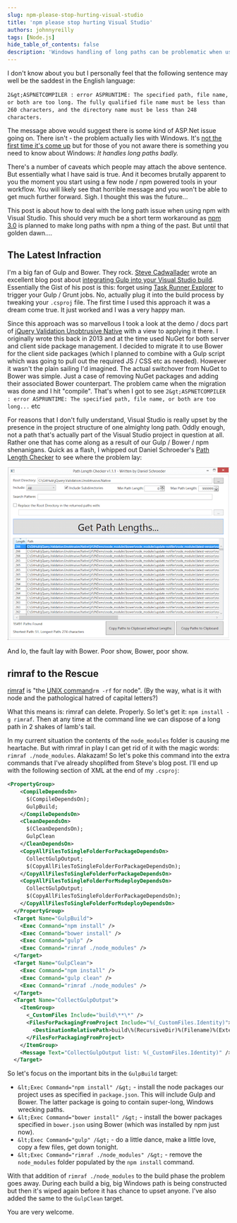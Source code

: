 ```yaml
---
slug: npm-please-stop-hurting-visual-studio
title: 'npm please stop hurting Visual Studio'
authors: johnnyreilly
tags: [Node.js]
hide_table_of_contents: false
description: 'Windows handling of long paths can be problematic when using Visual Studio with npm; using rimraf for deletions can help until npm 3.0 comes out.'
---
```


I don't know about you but I personally feel that the following sentence may well be the saddest in the English language:

<!--truncate-->

`2&gt;ASPNETCOMPILER : error ASPRUNTIME: The specified path, file name, or both are too long. The fully qualified file name must be less than 260 characters, and the directory name must be less than 248 characters.`

The message above would suggest there is some kind of ASP.Net issue going on. There isn't - the problem actually lies with Windows. It's [not the first time it's come up](../2014-12-12-gulp-npm-long-paths-and-visual-studio-fight/index.md) but for those of you not aware there is something you need to know about Windows: _It handles long paths badly._

There's a number of caveats which people may attach the above sentence. But essentially what I have said is true. And it becomes brutally apparent to you the moment you start using a few node / npm powered tools in your workflow. You will likely see that horrible message and you won't be able to get much further forward. Sigh. I thought this was the future...

This post is about how to deal with the long path issue when using npm with Visual Studio. This should very much be a short term workaround as [npm 3.0](https://github.com/npm/npm/releases/tag/v3.0.0) is planned to make long paths with npm a thing of the past. But until that golden dawn....

## The Latest Infraction

I'm a big fan of Gulp and Bower. They rock. [Steve Cadwallader](https://twitter.com/codecadwallader) wrote an excellent blog post about [integrating Gulp into your Visual Studio build](http://www.codecadwallader.com/2015/03/15/integrating-gulp-into-your-tfs-builds-and-web-deploy/). Essentially the Gist of his post is this: forget using [Task Runner Explorer](https://visualstudiogallery.msdn.microsoft.com/8e1b4368-4afb-467a-bc13-9650572db708) to trigger your Gulp / Grunt jobs. No, actually plug it into the build process by tweaking your `.csproj` file. The first time I used this approach it was a dream come true. It just worked and I was a very happy man.

Since this approach was so marvellous I took a look at the demo / docs part of [jQuery Validation Unobtrusive Native](https://github.com/johnnyreilly/jQuery.Validation.Unobtrusive.Native) with a view to applying it there. I originally wrote this back in 2013 and at the time used NuGet for both server and client side package management. I decided to migrate it to use Bower for the client side packages (which I planned to combine with a Gulp script which was going to pull out the required JS / CSS etc as needed). However it wasn't the plain sailing I'd imagined. The actual switchover from NuGet to Bower was simple. Just a case of removing NuGet packages and adding their associated Bower counterpart. The problem came when the migration was done and I hit "compile". That's when I got to see `2&gt;ASPNETCOMPILER : error ASPRUNTIME: The specified path, file name, or both are too long...` etc

For reasons that I don't fully understand, Visual Studio is really upset by the presence in the project structure of one almighty long path. Oddly enough, not a path that's actually part of the Visual Studio project in question at all. Rather one that has come along as a result of our Gulp / Bower / npm shenanigans. Quick as a flash, I whipped out Daniel Schroeder's [Path Length Checker](https://pathlengthchecker.codeplex.com/) to see where the problem lay:

![](bower-with-the-long-paths.png)

And lo, the fault lay with Bower. Poor show, Bower, poor show.

## rimraf to the Rescue

[rimraf](https://github.com/isaacs/rimraf) is "the [UNIX command](<https://en.wikipedia.org/wiki/Rm_(Unix)>)`rm -rf` for node". (By the way, what is it with node and the pathological hatred of capital letters?)

What this means is: rimraf can delete. Properly. So let's get it: `npm install -g rimraf`. Then at any time at the command line we can dispose of a long path in 2 shakes of lamb's tail.

In my current situation the contents of the `node_modules` folder is causing me heartache. But with rimraf in play I can get rid of it with the magic words: `rimraf ./node_modules`. Alakazam! So let's poke this command into the extra commands that I've already shoplifted from Steve's blog post. I'll end up with the following section of XML at the end of my `.csproj`:

```xml
<PropertyGroup>
    <CompileDependsOn>
      $(CompileDependsOn);
      GulpBuild;
    </CompileDependsOn>
    <CleanDependsOn>
      $(CleanDependsOn);
      GulpClean
    </CleanDependsOn>
    <CopyAllFilesToSingleFolderForPackageDependsOn>
      CollectGulpOutput;
      $(CopyAllFilesToSingleFolderForPackageDependsOn);
    </CopyAllFilesToSingleFolderForPackageDependsOn>
    <CopyAllFilesToSingleFolderForMsdeployDependsOn>
      CollectGulpOutput;
      $(CopyAllFilesToSingleFolderForPackageDependsOn);
    </CopyAllFilesToSingleFolderForMsdeployDependsOn>
  </PropertyGroup>
  <Target Name="GulpBuild">
    <Exec Command="npm install" />
    <Exec Command="bower install" />
    <Exec Command="gulp" />
    <Exec Command="rimraf ./node_modules" />
  </Target>
  <Target Name="GulpClean">
    <Exec Command="npm install" />
    <Exec Command="gulp clean" />
    <Exec Command="rimraf ./node_modules" />
  </Target>
  <Target Name="CollectGulpOutput">
    <ItemGroup>
      <_CustomFiles Include="build\**\*" />
      <FilesForPackagingFromProject Include="%(_CustomFiles.Identity)">
        <DestinationRelativePath>build\%(RecursiveDir)%(Filename)%(Extension)</DestinationRelativePath>
      </FilesForPackagingFromProject>
    </ItemGroup>
    <Message Text="CollectGulpOutput list: %(_CustomFiles.Identity)" />
  </Target>
```

So let's focus on the important bits in the `GulpBuild` target:

- `&lt;Exec Command="npm install" /&gt;` \- install the node packages our project uses as specified in `package.json`. This will include Gulp and Bower. The latter package is going to contain super-long, Windows wrecking paths.
- `&lt;Exec Command="bower install" /&gt;` \- install the bower packages specified in `bower.json` using Bower (which was installed by npm just now).
- `&lt;Exec Command="gulp" /&gt;` \- do a little dance, make a little love, copy a few files, get down tonight.
- `&lt;Exec Command="rimraf ./node_modules" /&gt;` \- remove the `node_modules` folder populated by the `npm install` command.

With that addition of `rimraf ./node_modules` to the build phase the problem goes away. During each build a big, big Windows path is being constructed but then it's wiped again before it has chance to upset anyone. I've also added the same to the `GulpClean` target.

You are very welcome.

